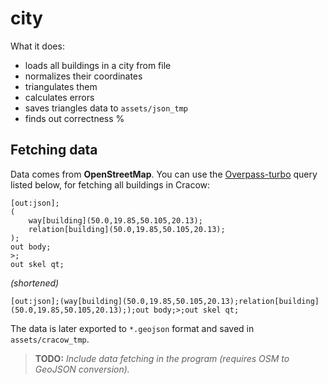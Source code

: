 # city

What it does:

- loads all buildings in a city from file
- normalizes their coordinates
- triangulates them
- calculates errors
- saves triangles data to `assets/json_tmp`
- finds out correctness %

## Fetching data

Data comes from **OpenStreetMap**. You can use the [Overpass-turbo](https://overpass-turbo.eu/) query listed below, for fetching all buildings in
Cracow:

```
[out:json];
(
    way[building](50.0,19.85,50.105,20.13);
    relation[building](50.0,19.85,50.105,20.13);
);
out body;
>;
out skel qt;
```

_(shortened)_

```
[out:json];(way[building](50.0,19.85,50.105,20.13);relation[building](50.0,19.85,50.105,20.13););out body;>;out skel qt;
```

The data is later exported to `*.geojson` format and
saved in `assets/cracow_tmp`.

> **TODO:** _Include data fetching in the program (requires OSM to GeoJSON conversion)._
